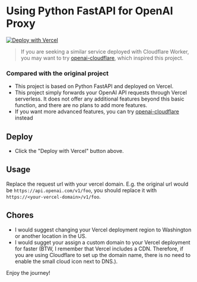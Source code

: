 
# Using Python FastAPI for OpenAI Proxy
[![Deploy with Vercel](https://vercel.com/button)](https://vercel.com/new/clone?repository-url=https%3A%2F%2Fgithub.com%2FLyonLeopard%2Fopenai-proxy-vercel)
> If you are seeking a similar service deployed with Cloudflare Worker, you may want to try [openai-cloudflare](https://github.com/janlay/openai-cloudflare), which inspired this project.

### Compared with the original project
- This project is based on Python FastAPI and deployed on Vercel.
- This project simply forwards your OpenAI API requests through Vercel serverless. It does not offer any additional features beyond this basic function, and there are no plans to add more features.
- If you want more advanced features, you can try [openai-cloudflare](https://github.com/janlay/openai-cloudflare) instead

## Deploy
- Click the "Deploy with Vercel" button above.

## Usage
Replace the request url with your vercel domain.
E.g. the original url would be `https://api.openai.com/v1/foo`, you should replace it with `https://<your-vercel-domain>/v1/foo`.


## Chores
- I would suggest changing your Vercel deployment region to Washington or another location in the US.
- I would sugget your assign a custom domain to your Vercel deployment for faster (BTW, I remember that Vercel includes a CDN. Therefore, if you are using Cloudflare to set up the domain name, there is no need to enable the small cloud icon next to DNS.).

Enjoy the journey!